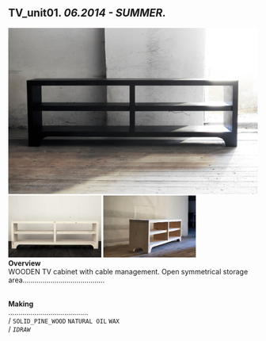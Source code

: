 
## TV_unit01. _06.2014 - SUMMER._  
![TV_unit01](/projects/TV_unit01/100.jpg)<a href="https://ewwgene.github.io/projects/TV_unit01/002.jpg"><img src="/projects/TV_unit01/002.jpg" height="125"></a> <a href="https://ewwgene.github.io/projects/TV_unit01/003.jpg"><img src="/projects/TV_unit01/003.jpg" height="125"></a>   
**Overview**  
WOODEN TV cabinet with cable management. Open symmetrical storage area.........................................  
<br>
  
**Making**  
........................................  
/
`SOLID_PINE_WOOD` `NATURAL OIL` `WAX`   
/
_`IDRAW`_   
<br>

